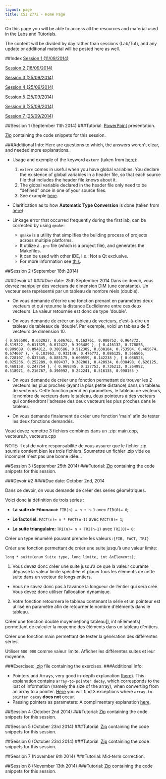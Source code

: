 ```yaml
---
layout: page
title: CSI 2772 - Home Page
---
```


On this page you will be able to access all the resources and material used in the Labs and Tutorials.

The content will be divided by day rather than sessions (Lab/Tut), and any update or additional material will be posted here as well.

##Index
[Session 1 (11/09/2014)](#session1)

[Session 2 (18/09/2014)](#session2)

[Session 3 (25/09/2014)](#session3)

[Session 4 (25/09/2014)](#session4)

[Session 5 (25/09/2014)](#session5)

[Session 6 (25/09/2014)](#session6)

[Session 7 (25/09/2014)](#session7)


<a name="session1"></a>
##Session 1 (September 11th 2014)
###Tutorial:
<a href="/public/CSI_2772/Lab_1/CSI2772_Lab_1.pptx">PowerPoint</a> presentation.

<a href="/public/CSI_2772/Lab_1/lab1.zip">Zip</a> containing the code snippets for this session.

###Additional Info:
Here are questions to which, the answers weren't clear, and needed more explanations.

* Usage and exemple of the keyword `extern` (taken from [here](http://stackoverflow.com/a/10422050/1201965)):
  1. `extern` comes in useful when you have global variables. You declare the existence of global variables in a header file, so that each source file that includes the header file knows about it.
  2. The global variable declared in the header file only need to be “defined” once in one of your source files.
  3. See example [here](http://stackoverflow.com/a/10422050/1201965).


* Clarification as to how **Automatic Type Conversion** is done (taken from [here](http://stackoverflow.com/a/5563063/1201965)):
* Linkage error that occurred frequently during the first lab, can be corrected by using `qmake`:
  * `qmake` is a utility that simplifies the building process of projects across multiple platforms.
  * It utilize a `.pro` file (which is a project file), and generates the Makefiles.
  * It can be used with other IDE, i.e.: Not a Qt exclusive.
  * For more information see [this](http://qt-project.org/doc/qt-4.8/qmake-manual.html).

<a name="session2"></a>
##Session 2 (September 18th 2014)

###Devoir #1
####Due date: 25th September 2014
Dans ce devoir, vous devrez manipuler des vecteurs de dimension DIM (une constante). Un vecteur sera représenté par un tableau de nombre réels (double).

* On vous demande d'écrire une fonction prenant en paramètres deux vecteurs et qui retourne la distance Euclidienne entre ces deux vecteurs. La valeur retournée est donc de type 'double'.

* On vous demande de créer un tableau de vecteurs, c'est-à-dire un tableau de tableaux de 'double'. Par exemple, voici un tableau de 5 vecteurs de dimension 10.

`{ 0.595500, 0.652927, 0.606763, 0.162761, 0.980752, 0.964772, 0.319322, 0.611325, 0.012422, 0.393489 },
  { 0.416132, 0.778858, 0.909609, 0.094812, 0.380586, 0.512309, 0.638184, 0.753504, 0.465674, 0.674607 },
	{ 0.183963, 0.933146, 0.476773, 0.086125, 0.566566, 0.728107, 0.837345, 0.885175, 0.600559, 0.142238 },
	{ 0.086523, 0.025236, 0.252289, 0.089437, 0.382081, 0.420934, 0.038498, 0.626125, 0.468158, 0.247754 },
	{ 0.969345, 0.127753, 0.736213, 0.264992, 0.518971, 0.216767, 0.390992, 0.242241, 0.516135, 0.990155 }`

* On vous demande de créer une fonction permettant de trouver les 2 vecteurs les plus proches (ayant la plus petite distance) dans un tableau de vecteurs. Cette fonction prend en paramètres, le tableau de vecteurs, le nombre de vecteurs dans le tableau, deux pointeurs à des vecteurs qui contiendront l'adresse des deux vecteurs les plus proches dans le tableau.

* On vous demande finalement de créer une fonction 'main' afin de tester les deux fonctions demandés.

Voud devez remettre 3 fichiers combinés dans un .zip: main.cpp, vecteurs.h, vecteurs.cpp

NOTE: Il est de votre responsabilité de vous assurer que le fichier zip soumis contient bien les trois fichiers. Soumettre un fichier .zip vide ou incomplet n'est pas une bonne idée...

<a name="session3"></a>
##Session 3 (September 25th 2014)
###Tutorial:
<a href="/public/CSI_2772/Lab_3/Lab_3.zip">Zip</a> containing the code snippets for this session.

###Devoir #2
####Due date: October 2nd, 2014

Dans ce devoir, on vous demande de créer des series géométriques.


Voici donc la définition de trois séries :

* **La suite de Fibonacci:** `FIB(n) = n + n-1` avec `FIB(0)= 0`;


* **Le factoriel:** `FACT(n)= n * FACT(n-1)` avec `FACT(0)= 1`;


* **La suite triangulaire:** `TRI(n)= n + TRI(n-1)` avec `TRI(0)= 0`;


Créer un type énuméré pouvant prendre les valeurs :`{FIB, FACT, TRI}`

Créer une fonction permettant de créer une suite jusqu’à une valeur limite:

`long * suite(enum Suite type, long limite, int &nElements);`


1. Vous devez donc créer une suite jusqu’à ce que la valeur courante dépasse la valeur limite spécifiée et placer tous les éléments de cette suite dans un vecteur de longs entiers.
 + Vous ne savez donc pas à l’avance la longueur de l’entier qui sera créé. Vous devez donc utiliser l’allocation dynamique.
2. Votre fonction retournera le tableau contenant la série et un pointeur est utilisé en paramètre afin de retourner le nombre d'éléments dans le tableau.


Créer une fonction double moyenne(long tableau[], int nElements) permettant de calculer la moyenne des éléments dans un tableau d’entiers.

Créer une fonction main permettant de tester la génération des différentes séries.

Utiliser `500 000` comme valeur limite. Afficher les différentes suites et leur moyenne.



###Exercises:
<a href="/public/CSI_2772/Lab_3/Lab_3.zip">.zip</a> file containing the exercises.
###Additional Info:

* Pointers and Arrays, very good in-depth explanation ([here](http://stackoverflow.com/a/4810668/1201965)). This explanation contains `array-to-pointer decay`, which corresponds to the lost of information (namely the size of the array), when converting from an array to a pointer. [Here](http://stackoverflow.com/a/2036125/1201965) you will find 3 exceptions where `array-to-pointer decay` **does not** occur.
* Passing pointers as parameters: A complimentary explanation [here](http://www.functionx.com/cppcli/functions/Lesson02c.htm).

<a name="session4"></a>
##Session 4 (October 2nd 2014)
###Tutorial:
<a href="/public/CSI_2772/Lab_4/Lab_4.zip">Zip</a> containing the code snippets for this session.

<a name="session5"></a>
##Session 5 (October 23rd 2014)
###Tutorial:
<a href="/public/CSI_2772/Lab_5/Lab_5.zip">Zip</a> containing the code snippets for this session.

<a name="session6"></a>
##Session 6 (October 23rd 2014)
###Tutorial:
<a href="/public/CSI_2772/Lab_6/Lab_6.zip">Zip</a> containing the code snippets for this session.

<a name="session7"></a>
##Session 7 (November 6th 2014)
###Tutorial:
Mid-term correction.

<a name="session8"></a>
##Session 8 (November 13th 2014)
###Tutorial:
<a href="/public/CSI_2772/Lab_7/Lab_7.zip">Zip</a> containing the code snippets for this session.
